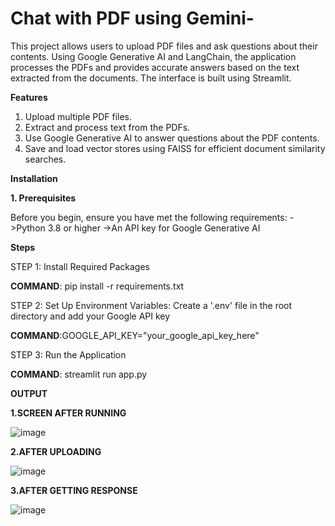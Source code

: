 # Chat with PDF using Gemini-
This project allows users to upload PDF files and ask questions about their contents. Using Google Generative AI and LangChain, the application processes the PDFs and provides accurate answers based on the text extracted from the documents. The interface is built using Streamlit.

**Features**
1. Upload multiple PDF files.
2. Extract and process text from the PDFs.
3. Use Google Generative AI to answer questions about the PDF contents.
4. Save and load vector stores using FAISS for efficient document similarity searches.

**Installation**

**1. Prerequisites**

Before you begin, ensure you have met the following requirements:
->Python 3.8 or higher
->An API key for Google Generative AI

**Steps**

STEP 1: Install Required Packages

**COMMAND**: pip install -r requirements.txt

STEP 2: Set Up Environment Variables: Create a '.env' file in the root directory and add your Google API key

**COMMAND**:GOOGLE_API_KEY="your_google_api_key_here"

STEP 3: Run the Application

**COMMAND**: streamlit run app.py

**OUTPUT**

**1.SCREEN AFTER RUNNING**

![image](https://github.com/samridha04/PDF-LLM-/assets/141304603/fe745270-cf0a-411c-ac8c-85bafaa10b68)

**2.AFTER UPLOADING**

![image](https://github.com/samridha04/PDF-LLM-/assets/141304603/7cd9fcec-0db8-4de7-a5a0-ccb62d0e52ac)

**3.AFTER GETTING RESPONSE**

![image](https://github.com/samridha04/PDF-LLM-/assets/141304603/e08d4562-6f39-4c3f-9c29-539c8ff6bb5d)








